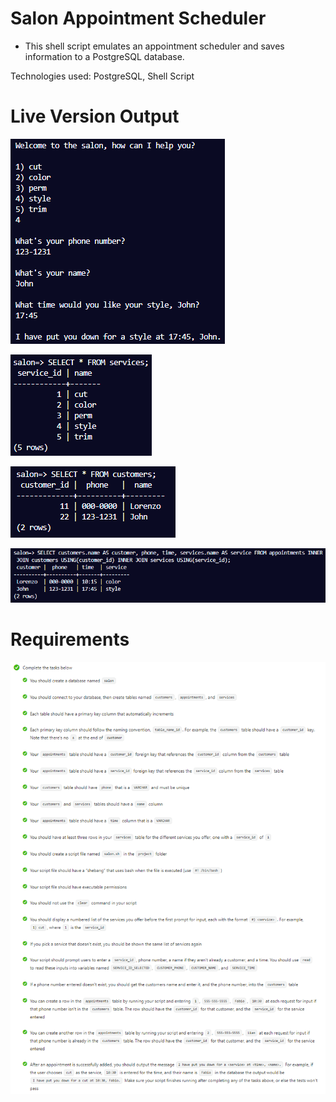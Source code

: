 # Salon Appointment Scheduler

- This shell script emulates an appointment scheduler and saves information to a PostgreSQL database.

Technologies used: PostgreSQL, Shell Script

# Live Version Output

![image](./images/preview-1.png)

![image](./images/preview-2.png)

![image](./images/preview-3.png)

![image](./images/preview-4.png)

# Requirements

![image](./images/requirements.png)
